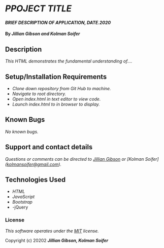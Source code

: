 # _PPOJECT TITLE_

#### _BRIEF DESCRIPTION OF APPLICATION, DATE.2020_

#### By _**Jillian Gibson and Kolman Soifer**_

## Description

_This HTML demonstrates the fundamental understanding of...._

## Setup/Installation Requirements

* _Clone down repository from Git Hub to machine._
* _Navigate to root directory._
* _Open index.html in text editor to view code._
* _Launch index.html to in browser to display._


## Known Bugs

_No known bugs._

## Support and contact details

_Questions or comments can be directed to [Jillian Gibson](jillian.l.gibson@gmail.com) or [Kolman Soifer] (kolmansoifer@gmail.com)._

## Technologies Used

* _HTML_
* _JavaScript_
* _Bootstrap_
* -jQuery

### License

*_This software operates under the [MIT](https://en.wikipedia.org/wiki/MIT_License) license._*

Copyright (c) 20202 **_Jillian Gibson, Kolman Soifer_**